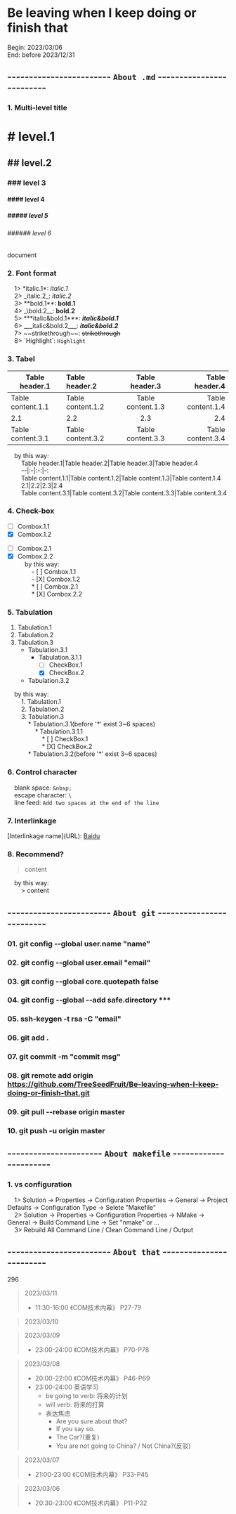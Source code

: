# Be leaving when I keep doing or finish that
Begin: 2023/03/06  
End: before 2023/12/31  
## ------------------------ `About .md` -------------------------
### 1. Multi-level title
# # level.1
## ## level.2
### ### level 3
#### #### level 4
##### ##### level 5
###### ###### level 6
document  
### 2. Font format
&nbsp;&nbsp;&nbsp;&nbsp;1> \*italic.1\*: *italic.1*  
&nbsp;&nbsp;&nbsp;&nbsp;2> \_italic.2\_: _italic.2_  
&nbsp;&nbsp;&nbsp;&nbsp;3> \*\*bold.1\*\*: **bold.1**  
&nbsp;&nbsp;&nbsp;&nbsp;4> \_\bold.2\_\_: __bold.2__  
&nbsp;&nbsp;&nbsp;&nbsp;5> \*\*\*italic&bold.1\*\*\*: ***italic&bold.1***  
&nbsp;&nbsp;&nbsp;&nbsp;6> \_\_\_italic&bold.2\_\_\_: ___italic&bold.2___  
&nbsp;&nbsp;&nbsp;&nbsp;7> \~\~strikethrough\~\~: ~~strikethrough~~  
&nbsp;&nbsp;&nbsp;&nbsp;8> \`Highlight\`: `Highlight`  
### 3. Tabel
Table header.1|Table header.2|Table header.3|Table header.4
--|:-|:-:|-:
Table content.1.1|Table content.1.2|Table content.1.3|Table content.1.4
2.1|2.2|2.3|2.4
Table content.3.1|Table content.3.2|Table content.3.3|Table content.3.4

&nbsp;&nbsp;&nbsp;&nbsp;by this way:  
&nbsp;&nbsp;&nbsp;&nbsp;&nbsp;&nbsp;&nbsp;&nbsp;Table header.1\|Table header.2\|Table header.3\|Table header.4  
&nbsp;&nbsp;&nbsp;&nbsp;&nbsp;&nbsp;&nbsp;&nbsp;--\|:-\|:-:\|-:  
&nbsp;&nbsp;&nbsp;&nbsp;&nbsp;&nbsp;&nbsp;&nbsp;Table content.1.1\|Table content.1.2\|Table content.1.3\|Table content.1.4  
&nbsp;&nbsp;&nbsp;&nbsp;&nbsp;&nbsp;&nbsp;&nbsp;2.1\|2.2\|2.3\|2.4  
&nbsp;&nbsp;&nbsp;&nbsp;&nbsp;&nbsp;&nbsp;&nbsp;Table content.3.1\|Table content.3.2\|Table content.3.3\|Table content.3.4  
### 4. Check-box
- [ ] Combox.1.1
- [X] Combox.1.2
* [ ] Combox.2.1
* [X] Combox.2.2  
&nbsp;&nbsp;&nbsp;&nbsp;by this way:  
&nbsp;&nbsp;&nbsp;&nbsp;&nbsp;&nbsp;&nbsp;&nbsp;- \[ \] Combox.1.1  
&nbsp;&nbsp;&nbsp;&nbsp;&nbsp;&nbsp;&nbsp;&nbsp;- \[X\] Combox.1.2  
&nbsp;&nbsp;&nbsp;&nbsp;&nbsp;&nbsp;&nbsp;&nbsp;* \[ \] Combox.2.1  
&nbsp;&nbsp;&nbsp;&nbsp;&nbsp;&nbsp;&nbsp;&nbsp;* \[X\] Combox.2.2  
### 5. Tabulation
1. Tabulation.1
2. Tabulation.2
3. Tabulation.3
    * Tabulation.3.1
        * Tabulation.3.1.1
            * [ ] CheckBox.1
            * [X] CheckBox.2
    * Tabulation.3.2  

&nbsp;&nbsp;&nbsp;&nbsp;by this way:  
&nbsp;&nbsp;&nbsp;&nbsp;&nbsp;&nbsp;&nbsp;&nbsp;1. Tabulation.1  
&nbsp;&nbsp;&nbsp;&nbsp;&nbsp;&nbsp;&nbsp;&nbsp;2. Tabulation.2  
&nbsp;&nbsp;&nbsp;&nbsp;&nbsp;&nbsp;&nbsp;&nbsp;3. Tabulation.3  
&nbsp;&nbsp;&nbsp;&nbsp;&nbsp;&nbsp;&nbsp;&nbsp;&nbsp;&nbsp;&nbsp;&nbsp;* Tabulation.3.1(before '\*' exist 3\~6 spaces)  
&nbsp;&nbsp;&nbsp;&nbsp;&nbsp;&nbsp;&nbsp;&nbsp;&nbsp;&nbsp;&nbsp;&nbsp;&nbsp;&nbsp;&nbsp;&nbsp;* Tabulation.3.1.1  
&nbsp;&nbsp;&nbsp;&nbsp;&nbsp;&nbsp;&nbsp;&nbsp;&nbsp;&nbsp;&nbsp;&nbsp;&nbsp;&nbsp;&nbsp;&nbsp;&nbsp;&nbsp;&nbsp;&nbsp;* \[ \] CheckBox.1  
&nbsp;&nbsp;&nbsp;&nbsp;&nbsp;&nbsp;&nbsp;&nbsp;&nbsp;&nbsp;&nbsp;&nbsp;&nbsp;&nbsp;&nbsp;&nbsp;&nbsp;&nbsp;&nbsp;&nbsp;* \[X\] CheckBox.2  
&nbsp;&nbsp;&nbsp;&nbsp;&nbsp;&nbsp;&nbsp;&nbsp;&nbsp;&nbsp;&nbsp;&nbsp;* Tabulation.3.2(before '\*' exist 3\~6 spaces)  
### 6. Control character
&nbsp;&nbsp;&nbsp;&nbsp;blank space: `&nbsp;`  
&nbsp;&nbsp;&nbsp;&nbsp;escape character: `\`  
&nbsp;&nbsp;&nbsp;&nbsp;line feed: `Add two spaces at the end of the line`  
### 7. Interlinkage
\[Interlinkage name\]\(URL\): [Baidu](https://www.baidu.com/)
### 8. Recommend?
> content  

&nbsp;&nbsp;&nbsp;&nbsp;by this way:  
&nbsp;&nbsp;&nbsp;&nbsp;&nbsp;&nbsp;&nbsp;&nbsp;> content  

## ------------------------ `About git` -------------------------
### 01. git config --global user.name "name"
### 02. git config --global user.email "email"
### 03. git config --global core.quotepath false
### 04. git config --global --add safe.directory \*\*\*
### 05. ssh-keygen -t rsa -C "email"
### 06. git add .
### 07. git commit -m "commit msg"
### 08. git remote add origin https://github.com/TreeSeedFruit/Be-leaving-when-I-keep-doing-or-finish-that.git
### 09. git pull --rebase origin master
### 10. git push -u origin master

## ---------------------- `About makefile` ----------------------
### 1. vs configuration
&nbsp;&nbsp;&nbsp;&nbsp;1> Solution -> Properties -> Configuration Properties -> General -> Project Defaults -> Configuration Type -> Selete "Makefile"  
&nbsp;&nbsp;&nbsp;&nbsp;2> Solution -> Properties -> Configuration Properties -> NMake -> General -> Build Command Line -> Set "nmake" or ...  
&nbsp;&nbsp;&nbsp;&nbsp;3> Rebuild All Command Line / Clean Command Line / Output

## ------------------------ `About that` ------------------------
296
> 2023/03/11
> * 11:30-16:00 《COM技术内幕》 P27-79

> 2023/03/10

> 2023/03/09  
> * 23:00-24:00 《COM技术内幕》 P70-P78

> 2023/03/08  
> * 20:00-22:00 《COM技术内幕》 P46-P69
> * 23:00-24:00 英语学习
>     * be going to verb: 将来的计划
>     * will verb: 将来的打算
>     * 表达焦虑
>         * Are you sure about that?
>         * If you say so.
>         * The Car?(重复)
>         * You are not going to China? / Not China?(反驳)

> 2023/03/07  
> * 21:00-23:00 《COM技术内幕》 P33-P45

> 2023/03/06  
> * 20:30-23:00 《COM技术内幕》 P11-P32